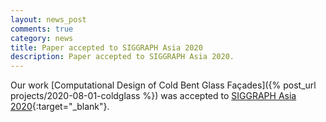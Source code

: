 ```yaml
---
layout: news_post
comments: true
category: news
title: Paper accepted to SIGGRAPH Asia 2020
description: Paper accepted to SIGGRAPH Asia 2020.
---
```


Our work [Computational Design of Cold Bent Glass Façades]({% post_url projects/2020-08-01-coldglass %}) was accepted to [SIGGRAPH Asia 2020](https://sa2020.siggraph.org/en/){:target="_blank"}.
